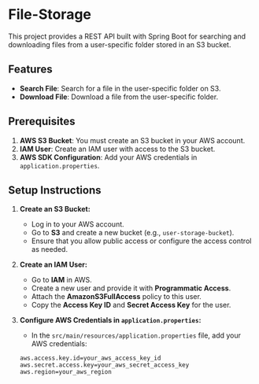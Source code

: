 # File-Storage

This project provides a REST API built with Spring Boot for searching and downloading files from a user-specific folder stored in an S3 bucket. 

## Features

- **Search File**: Search for a file in the user-specific folder on S3.
- **Download File**: Download a file from the user-specific folder.

## Prerequisites

1. **AWS S3 Bucket**: You must create an S3 bucket in your AWS account.
2. **IAM User**: Create an IAM user with access to the S3 bucket.
3. **AWS SDK Configuration**: Add your AWS credentials in `application.properties`.

## Setup Instructions

1. **Create an S3 Bucket:**
   - Log in to your AWS account.
   - Go to **S3** and create a new bucket (e.g., `user-storage-bucket`).
   - Ensure that you allow public access or configure the access control as needed.

2. **Create an IAM User:**
   - Go to **IAM** in AWS.
   - Create a new user and provide it with **Programmatic Access**.
   - Attach the **AmazonS3FullAccess** policy to this user.
   - Copy the **Access Key ID** and **Secret Access Key** for the user.

3. **Configure AWS Credentials in `application.properties`:**
   - In the `src/main/resources/application.properties` file, add your AWS credentials:

   ```properties
   aws.access.key.id=your_aws_access_key_id
   aws.secret.access.key=your_aws_secret_access_key
   aws.region=your_aws_region


